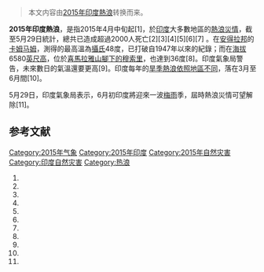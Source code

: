 > 本文内容由[2015年印度熱浪](https://zh.wikipedia.org/wiki/2015年印度熱浪)转换而来。


**2015年印度熱浪**，是指2015年4月中旬起\[1\]，於[印度](../Page/印度.md "wikilink")大多數地區的[熱浪災情](https://zh.wikipedia.org/wiki/熱浪 "wikilink")，截至5月29日統計，總共已造成超過2000人死亡\[2\]\[3\]\[4\]\[5\]\[6\]\[7\] 。在[安得拉邦](../Page/安得拉邦.md "wikilink")的[卡姆马姆](https://zh.wikipedia.org/wiki/卡姆马姆 "wikilink")，測得的最高溫為[攝氏](https://zh.wikipedia.org/wiki/攝氏 "wikilink")48度，已打破自1947年以來的紀錄；而在[海拔](../Page/海拔.md "wikilink")6580[英尺高](https://zh.wikipedia.org/wiki/英尺 "wikilink")，位於[喜馬拉雅山腳下的](https://zh.wikipedia.org/wiki/喜馬拉雅山 "wikilink")[穆索里](../Page/穆索里.md "wikilink")，也達到36度\[8\]。印度氣象局警告，未來數日的氣溫還要更高\[9\]。印度每年的[旱季熱浪依照地區不同](https://zh.wikipedia.org/wiki/旱季 "wikilink")，落在3月至6月間\[10\]。

5月29日，印度氣象局表示，6月初印度將迎來一波[梅雨](../Page/梅雨.md "wikilink")季，屆時熱浪災情可望解除\[11\]。

## 参考文献

[Category:2015年气象](https://zh.wikipedia.org/wiki/Category:2015年气象 "wikilink") [Category:2015年印度](https://zh.wikipedia.org/wiki/Category:2015年印度 "wikilink") [Category:2015年自然灾害](https://zh.wikipedia.org/wiki/Category:2015年自然灾害 "wikilink") [Category:印度自然灾害](https://zh.wikipedia.org/wiki/Category:印度自然灾害 "wikilink") [Category:热浪](https://zh.wikipedia.org/wiki/Category:热浪 "wikilink")

1.
2.
3.
4.
5.
6.
7.
8.
9.
10.
11.